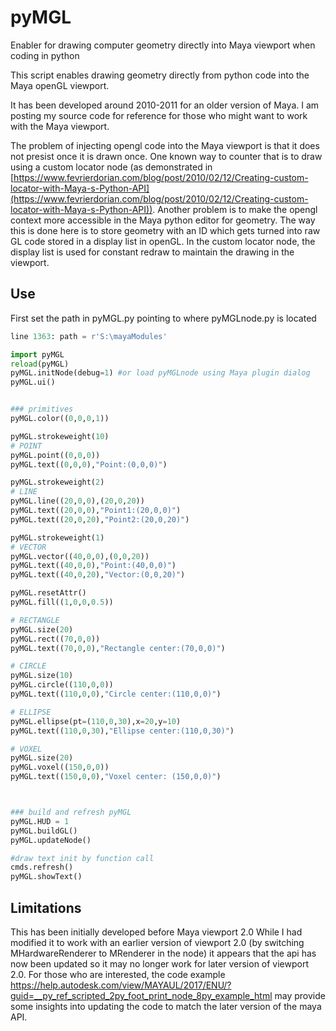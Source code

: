 # pyMGL
Enabler for drawing computer geometry directly into Maya viewport when coding in python

This script enables drawing geometry directly from python code into the Maya openGL viewport. 

It has been developed around 2010-2011 for an older version of Maya. I am posting my source code for reference for those who might want to work with the Maya viewport.

The problem of injecting opengl code into the Maya viewport is that it does not presist once it is drawn once. One known way to counter that is to draw using a custom locator node (as demonstrated in [https://www.fevrierdorian.com/blog/post/2010/02/12/Creating-custom-locator-with-Maya-s-Python-API](https://www.fevrierdorian.com/blog/post/2010/02/12/Creating-custom-locator-with-Maya-s-Python-API)). Another problem is to make the opengl context more accessible in the Maya python editor for geometry. The way this is done here is to store geometry with an ID which gets turned into raw GL code stored in a display list in openGL. In the custom locator node, the display list is used for constant redraw to maintain the drawing in the viewport. 

## Use
First set the path in pyMGL.py pointing to where pyMGLnode.py is located

```python
line 1363: path = r'S:\mayaModules'
```
```python
import pyMGL
reload(pyMGL)
pyMGL.initNode(debug=1) #or load pyMGLnode using Maya plugin dialog
pyMGL.ui()
```

```python

### primitives
pyMGL.color((0,0,0,1))

pyMGL.strokeweight(10)
# POINT
pyMGL.point((0,0,0))
pyMGL.text((0,0,0),"Point:(0,0,0)")

pyMGL.strokeweight(2)
# LINE
pyMGL.line((20,0,0),(20,0,20))
pyMGL.text((20,0,0),"Point1:(20,0,0)")
pyMGL.text((20,0,20),"Point2:(20,0,20)")

pyMGL.strokeweight(1)
# VECTOR
pyMGL.vector((40,0,0),(0,0,20))
pyMGL.text((40,0,0),"Point:(40,0,0)")
pyMGL.text((40,0,20),"Vector:(0,0,20)")

pyMGL.resetAttr()
pyMGL.fill((1,0,0,0.5))

# RECTANGLE
pyMGL.size(20)
pyMGL.rect((70,0,0))
pyMGL.text((70,0,0),"Rectangle center:(70,0,0)")

# CIRCLE
pyMGL.size(10)
pyMGL.circle((110,0,0))
pyMGL.text((110,0,0),"Circle center:(110,0,0)")

# ELLIPSE
pyMGL.ellipse(pt=(110,0,30),x=20,y=10)
pyMGL.text((110,0,30),"Ellipse center:(110,0,30)")

# VOXEL
pyMGL.size(20)
pyMGL.voxel((150,0,0))
pyMGL.text((150,0,0),"Voxel center: (150,0,0)")



### build and refresh pyMGL
pyMGL.HUD = 1
pyMGL.buildGL()
pyMGL.updateNode()

#draw text init by function call
cmds.refresh()
pyMGL.showText()
```

## Limitations
This has been initially developed before Maya viewport 2.0 
While I had modified it to work with an earlier version of viewport 2.0 (by switching MHardwareRenderer to MRenderer in the node) it appears that the api has now been updated so it may no longer work for later version of viewport 2.0.
For those who are interested, the code example https://help.autodesk.com/view/MAYAUL/2017/ENU/?guid=__py_ref_scripted_2py_foot_print_node_8py_example_html may provide some insights into updating the code to match the later version of the maya API.